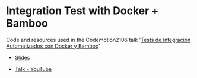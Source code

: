 # Integration Test with Docker + Bamboo

Code and resources used in the Codemotion2106 talk '[Tests de Integración Automatizados con Docker y Bamboo](https://2016.codemotion.es/agenda.html#5716304078045184/85544006)'

* [Slides](https://speakerdeck.com/fllaca/tests-de-integracion-automatizados-con-docker-y-bamboo)

* [Talk - YouTube](https://www.youtube.com/watch?v=NuOSJjk802Y)
